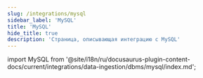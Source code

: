 ```yaml
---
slug: /integrations/mysql
sidebar_label: 'MySQL'
title: 'MySQL'
hide_title: true
description: 'Страница, описывающая интеграцию с MySQL'
---
```


import MySQL from '@site/i18n/ru/docusaurus-plugin-content-docs/current/integrations/data-ingestion/dbms/mysql/index.md';

<MySQL/>
